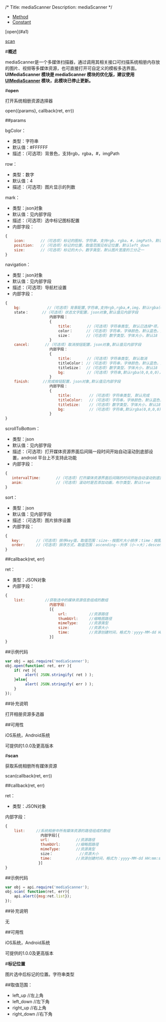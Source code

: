 /*
Title: mediaScanner
Description: mediaScanner
*/

<ul id="tab" class="clearfix">
	<li class="active"><a href="#method-content">Method</a></li>
	<li><a href="#const-content">Constant</a></li>
</ul>
<div id="method-content">


<div class="outline">
[open](#a1)

[scan](#a2)

</div>

#**概述**

mediaScanner是一个多媒体扫描器，通过调用其相关接口可扫描系统相册内存放的图片、视频等多媒体资源，也可直接打开可自定义的模板多选界面。**UIMediaScanner 模块是 mediaScanner 模块的优化版，建议使用  [UIMediaScanner](http://docs.apicloud.com/端API/界面布局/UIMediaScanner) 模块，此模块已停止更新。**

#**open**<div id="a1"></div>

打开系统相册资源选择器

open({params}, callback(ret, err))

##params

bgColor：

- 类型：字符串
- 默认值：#FFFFFF
- 描述：（可选项）背景色，支持rgb，rgba，#，imgPath

row：

- 类型：数字
- 默认值：4
- 描述：（可选项）图片显示的列数

mark：

- 类型：json对象
- 默认值：见内部字段
- 描述：（可选项）选中标记图标配置
- 内部字段：

```js
{
	icon:  		//（可选项）标记的图标，字符串，支持rgb，rgba，#，imgPath，默认#696969
	position:  	//（可选项）标记的位置，取值范围见标记位置，默认left_down
	size:  		//（可选项）标记的大小，数字类型，默认图片宽度的三分之一
}
```

navigation：

- 类型：json对象
- 默认值：见内部字段
- 描述：（可选项）导航栏设置
- 内部字段：

```js
{
	bg:  		   //（可选项）背景配置,字符串,支持rgb,rgba,#,img，默认rgba(0.5,0.5,0.5,0.8)
	state：		//（可选项）状态文字配置，json对象,默认值见内部字段
					内部字段：
					{
						title:       //（可选项）字符串类型, 默认已选择*项，可为空
						color：      //（可选项）字符串，字体颜色，默认蓝色，支持rgb，rgba，#
						size：       //（可选项）数字类型，字体大小，默认18
					}
	cancel: 	  //（可选项）取消按钮配置，json对象,默认值见内部字段
					内部字段：
					{
						title:       //（可选项）字符串类型, 默认取消
						titleColor： //（可选项）字符串，字体颜色，默认蓝色，支持rgb，rgba，#
						titleSize：  //（可选项）数字类型，字体大小，默认18
						bg:          //（可选项）字符串,默认rgba(0,0,0,0)，支持rgb、rgba、#、img
				    }
	finish: 	 //完成按钮配置，json对象,默认值见内部字段
					内部字段：
					{
				        title:        //（可选项）字符串类型, 默认完成
						titleColor:   //（可选项）字符串，字体颜色，默认蓝色，支持rgb，rgba，#
						titleSize:    //（可选项）数字类型，字体大小，默认18
						bg:           //（可选项）字符串,默认rgba(0,0,0,0)，支持rgb，rgba，#，img
					}
}
```

scrollToBottom：

- 类型：json
- 默认值：见内部字段
- 描述：（可选项）打开媒体资源界面后间隔一段时间开始自动滚动到底部设置，android 平台上不支持此功能
- 内部字段：

```js
{
   intervalTime:       //（可选项）打开媒体资源界面后间隔的时间开始自动滚动到底部，单位秒（s），小于零的数表示不滚动到底部，默认-1
   anim:               //（可选项）滚动时是否添加动画，布尔类型，默认true
}
```

sort：

- 类型：json
- 默认值：见内部字段
- 描述：（可选项）图片排序设置
- 内部字段：

```js
{
   key:       //（可选项）排序key值，取值范围：size--按图片大小排序；time：按图片创建时间（时间戳）排序 默认time
   order:     //（可选项）排序方式，取值范围：ascending--升序（小->大）；descending--降序（大->小），默认ascending
}
```

##callback(ret, err)

ret：

- 类型：JSON对象
- 内部字段：

```js
{
	list:         //获取选中的媒体资源信息组成的数组
					内部字段:
					[{
						url:          //资源路径
						thumbUrl:     //缩略图路径
						mimeType:     //资源类型
						size:         //资源大小
						time:         //资源创建时间，格式为：yyyy-MM-dd HH:mm:ss
				    }]
}
```

##示例代码

```js
var obj = api.require('mediaScanner');
obj.open(function( ret, err ){
    if( ret ){
         alert( JSON.stringify( ret ) );
    }else{
         alert( JSON.stringify( err ) );
    }
});
```

##补充说明

打开相册资源多选器

##可用性

iOS系统，Android系统

可提供的1.0.0及更高版本

#**scan**<div id="a2"></div>

获取系统相册所有媒体资源

scan(callback(ret, err))

##callback(ret, err)

ret：

- 类型：JSON对象

内部字段：

```js
{
	list:     //系统相册中所有媒体资源的路径组成的数组
				内部字段[{
				url:        	//资源路径
				thumbUrl:  		//缩略图路径
				mimeType: 		//资源类型
			    size：			 //资源大小
				time:           //资源创建时间，格式为：yyyy-MM-dd HH:mm:ss
			   }]
}
```

##示例代码

```js
var obj = api.require('mediaScanner');
obj.scan( function(ret, err){
	api.alert({msg:ret.list});
});
```

##补充说明

无

##可用性

iOS系统，Android系统

可提供的1.0.0及更高版本


<div id="const-content">

#**标记位置**

图片选中后标记的位置。字符串类型

##取值范围：

- left_up		   //左上角
- left_down		//左下角
- right_up		//右上角
- right_down	   //右下角



